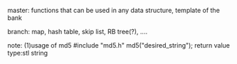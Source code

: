 master: functions that can be used in any data structure, template of the bank

branch: map, hash table, skip list, RB tree(?), ....

note: 
(1)usage of md5
	#include "md5.h"
	md5("desired_string");
	return value type:stl string

